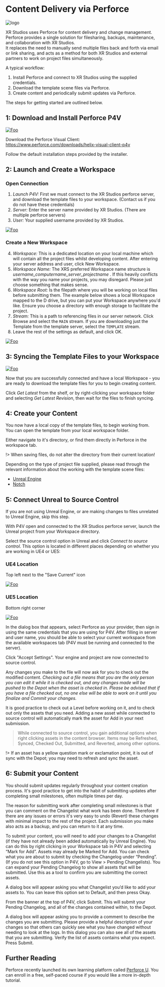 # Content Delivery via Perforce

![logo](../../img/p4v/flowchart.png)

XR Studios uses Perforce for content delivery and change management.
Perforce provides a single solution for filesharing, backups, maintenance, and collaboration with XR Studios.  
It replaces the need to manually send multiple files back and forth via email or link sharing, and acts as a method for both XR Studios and external partners to work on project files simultaneously.

A typical workflow:

1. Install Perforce and connect to XR Studios using the supplied credentials.
2. Download the template scene files via Perforce.
3. Create content and periodically submit updates via Perforce.

The steps for getting started are outlined below.

## 1: Download and Install Perforce P4V

[![Foo](../../img/p4v/step1.png ":size=50%")](https://xr-studios.github.io/img/p4v/step1.png)

Download the Perforce Visual Client: https://www.perforce.com/downloads/helix-visual-client-p4v

Follow the default installation steps provided by the installer.

## 2: Launch and Create a Workspace

### Open Connection

1. _Launch P4V:_ First we must connect to the XR Studios perforce server, and download the template files to your workspace. (Contact us if you do not have these credentials)
2. _Server:_ Enter the server name provided by XR Studios. (There are multiple perforce servers)
3. _User:_ Your supplied username provided by XR Studios.

[![Foo](../../img/p4v/p4v_connection.png)](https://xr-studios.github.io/img/p4v/p4v_connection.png)

### Create a New Workspace

4. _Workspace:_ This is a dedicated location on your local machine which will contain all the project files whilst developing content. After entering your server address and user, click New Workspace.
5. _Workspace Name:_ The XRS preferred Workspace name structure is _username\_computername\_server\_projectname_ . If this heavily conflicts with the way you name your projects, you may disregard. Please just choose something that makes sense.
6. _Workspace Root:_ Is the filepath where you will be working on local files before submitting them. The example below shows a local Workspace mapped to the D drive, but you can put your Workspace anywhere you'd like. Ensure you choose a directory with enough storage to facilitate the project.
7. _Stream:_ This is a path to referencing files in our server network. Click Browse and select the `MAIN` stream. If you are downloading just the Template from the template server, select the `TEMPLATE` stream.
8. Leave the rest of the settings as default, and click OK.

[![Foo](../../img/p4v/p4v_workspace.PNG)](https://xr-studios.github.io/img/p4v/p4v_workspace.PNG)

## 3: Syncing the Template Files to your Workspace

[![Foo](../../img/p4v/step3.png)](https://xr-studios.github.io/img/p4v/step3.png)

Now that you are successfully connected and have a local Workspace - you are ready to download the template files for you to begin creating content.

Click _Get Latest_ from the shelf, or by right-clicking your workspace folder and selecting _Get Latest Revision_, then wait for the files to finish syncing.

## 4: Create your Content

You now have a local copy of the template files, to begin working from.  
You can open the template from your local workspace folder.

Either navigate to it's directory, or find them directly in Perforce in the workspace tab.

!> When saving files, do not alter the directory from their current location!

Depending on the type of project file supplied, please read through the relevant information about the working with the template scene files:

- [Unreal Engine](docs/content/unreal.md)
- [Notch](docs/content/notch)

## 5: Connect Unreal to Source Control

If you are not using Unreal Engine, or are making changes to files unrelated to Unreal Engine, skip this step.

With P4V open and connected to the XR Studios perforce server, launch the Unreal project from your Workspace directory.

Select the source control option in Unreal and click _Connect to source control_. This option is located in different places depending on whether you are working in UE4 or UE5:

### UE4 Location
Top left next to the "Save Current" icon

[![Foo](../../img/p4v/UE4_sourcecontrol.PNG)](https://xr-studios.github.io/img/p4v/ue4_sourcecontrol.png)

### UE5 Location
Bottom right corner

[![Foo](../../img/p4v/UE5_sourcecontrol.PNG ":size=80%")](https://xr-studios.github.io/img/p4v/ue5_sourcecontrol.png)

In the dialog box that appears, select Perforce as your provider, then sign in using the same credentials that you are using for P4V. After filling in server and user name, you should be able to select your current workspace from the available workspaces tab (P4V must be running and connected to the server).

Click "Accept Settings".
Your engine and project are now connected to source control.

Any changes you make to the file will now ask for you to check out the modified content. _Checking out a file means that you are the only person you can edit it while it is checked out, and any changes made will be pushed to the Depot when the asset is checked in. Please be advised that if you have a file checked out, no one else will be able to work on it until you finalize and Commit your changes._

It is good practice to check out a Level before working on it, and to check out only the assets that you need.
Adding a new asset while connected to source control will automatically mark the asset for Add in your next submission.

> While connected to source control, you gain additional options when right clicking assets in the content browser. Items may be Refreshed, Synced, Checked Out, Submitted, and Reverted, among other options.

!> If an asset has a yellow question mark or exclamation point, it is out of sync with the Depot; you may need to refresh and sync the asset.

## 6: Submit your Content

You should submit updates regularly throughout your content creation process. It's good practice to get into the habit of submitting updates after completing small milestones, often multiple times per day.

The reason for submitting work after completing small milestones is that you can comment on the Changelist what work has been done. Therefore if there are any issues or errors it's very easy to undo (Revert) these changes with minimal impact to the rest of the project. Each submission you make also acts as a backup, and you can return to it at any time.

To submit your content, you will need to add your changes to a Changelist (if they have not already been added automatically by Unreal Engine). You can do this by right clicking in your Workspace tab in P4V and selecting “Mark for Add”. Assets may already be Marked for Add. You can check what you are about to submit by checking the Changelog under “Pending”. (If you do not see this option in P4V, go to View > Pending Changelists). You can expand your Pending Changelog to show all assets that will be submitted. Use this as a tool to confirm you are submitting the correct assets.

A dialog box will appear asking you what Changelist you’d like to add your assets to. You can leave this option set to Default, and then press Okay.

From the banner at the top of P4V, click Submit. This will submit your Pending Changelog, and all of the changes contained within, to the Depot.

A dialog box will appear asking you to provide a comment to describe the changes you are submitting. Please provide a helpful description of your changes so that others can quickly see what you have changed without needing to look at the logs. In this dialog you can also see all of the assets that you are submitting. Verify the list of assets contains what you expect.  
Press Submit.

## Further Reading

Perforce recently launched its own learning platform called [Perforce U](https://perforceu.perforce.com/vp/merging-collaborating-unreal-engine
). You can enroll in a free, self-paced course if you would like a more in-depth tutorial.
